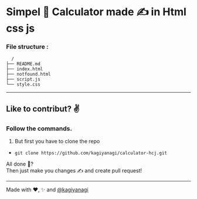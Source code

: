 # Simpel 🙂 Calculator made ✍️ in Html css js

### File structure :

```
  /
├── README.md
├── index.html
├── notfound.html
├── script.js
└── style.css
```

---

## Like to contribut? ✌️

### Follow the commands.

1. But first you have to clone the repo
- ```git clone https://github.com/kagiyanagi/calculator-hcj.git```

All done 🤔?  
Then just make you changes ✍️ and create pull request!  

---

Made with ❤️, ✨ and [@kagiyanagi](https://github.com/kagiyanagi)
